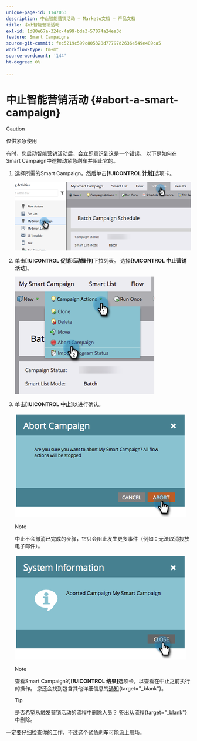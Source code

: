 ```yaml
---
unique-page-id: 1147053
description: 中止智能营销活动 — Marketo文档 — 产品文档
title: 中止智能营销活动
exl-id: 1d80e67a-324c-4a99-bda3-57074a24ea3d
feature: Smart Campaigns
source-git-commit: fec5219c599c805328d77797d2636e549e489ca5
workflow-type: tm+mt
source-wordcount: '144'
ht-degree: 0%

---
```


# 中止智能营销活动 {#abort-a-smart-campaign}

>[!CAUTION]
>
>仅供紧急使用

有时，您启动智能营销活动后，会立即意识到这是一个错误。 以下是如何在Smart Campaign中途拉动紧急刹车并阻止它的。

1. 选择所需的Smart Campaign，然后单击&#x200B;**[!UICONTROL 计划]**&#x200B;选项卡。

   ![](assets/abort-a-smart-campaign-1.png)

1. 单击&#x200B;**[!UICONTROL 促销活动操作]**&#x200B;下拉列表。 选择&#x200B;**[!UICONTROL 中止营销活动]**。

   ![](assets/abort-a-smart-campaign-2.png)

1. 单击&#x200B;**[!UICONTROL 中止]**&#x200B;以进行确认。

   ![](assets/abort-a-smart-campaign-3.png)

   >[!NOTE]
   >
   >中止不会撤消已完成的步骤，它只会阻止发生更多事件（例如：无法取消投放电子邮件）。

   ![](assets/abort-a-smart-campaign-4.png)

   >[!NOTE]
   >
   >查看Smart Campaign的&#x200B;**[!UICONTROL 结果]**&#x200B;选项卡，以查看在中止之前执行的操作。 您还会找到包含其他详细信息的[通知](/help/marketo/product-docs/core-marketo-concepts/miscellaneous/understanding-notifications.md){target="_blank"}。

   >[!TIP]
   >
   >是否希望从触发营销活动的流程中删除人员？ 签出[从流程](/help/marketo/product-docs/core-marketo-concepts/smart-campaigns/flow-actions/remove-from-flow.md){target="_blank"}中删除。

一定要仔细检查你的工作，不过这个紧急刹车可能派上用场。
